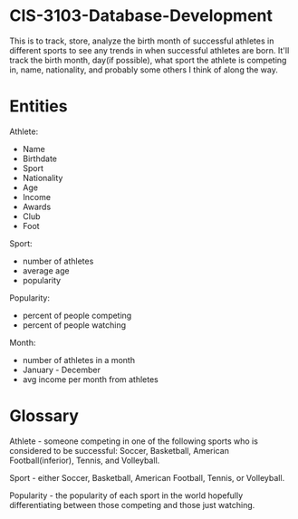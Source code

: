 # CIS-3103-Database-Development

This is to track, store, analyze the birth month of successful athletes in different sports to see any trends in when successful athletes are born. It'll track the birth month, day(if possible), what sport the athlete is competing in, name, nationality, and probably some others I think of along the way.

# Entities
Athlete:
  - Name
  - Birthdate
  - Sport
  - Nationality
  - Age
  - Income
  - Awards
  - Club
  - Foot

Sport:
  - number of athletes
  - average age
  - popularity

Popularity:
  - percent of people competing
  - percent of people watching

Month:
  - number of athletes in a month
  - January - December
  - avg income per month from athletes

# Glossary
Athlete - someone competing in one of the following sports who is considered to be successful: Soccer, Basketball, American Football(inferior), Tennis, and Volleyball.

Sport - either Soccer, Basketball, American Football, Tennis, or Volleyball.

Popularity - the popularity of each sport in the world hopefully differentiating between those competing and those just watching.
